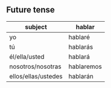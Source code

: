 ## Future tense


| subject | hablar|
|---------|-------|
|   yo    | hablaré|
|tú        | hablarás|
|él/ella/usted  | hablará |
|nosotros/nosotras| hablaremos|
|ellos/ellas/ustedes| hablarán|
